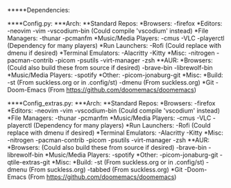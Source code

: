 *****Dependencies:
 
****Config.py:
    ***Arch:
        **Standard Repos:
            *Browsers:
                -firefox
            *Editors:
                -neovim
                -vim
                -vscodium-bin (Could compile 'vscodium' instead)
            *File Managers:
                -thunar
                -pcmanfm
            *Music/Media Players:
                -cmus
                -VLC
                -playerctl (Dependency for many players)
            *Run Launchers:
                -Rofi (Could replace with dmenu if desired)
            *Terminal Emulators:
                -Alacritty
                -Kitty
            *Misc:
                -nitrogen
                -pacman-contrib
                -picom
                -psutils
                -virt-manager
                -zsh
        **AUR:
            *Browsers: (Could also build these from source if desired)
                -brave-bin
                -librewolf-bin
            *Music/Media Players:
                -spotify
            *Other:
                -picom-jonaburg-git
        *Misc:
            *Build:
                -st (From suckless.org or in .config/st)
                -dmenu (From suckless.org)
            *Git
                -Doom-Emacs (From https://github.com/doomemacs/doomemacs)

****Config_extras.py:
    ***Arch:
        **Standard Repos:
            *Browsers:
                -firefox
            *Editors:
                -neovim
                -vim
                -vscodium-bin (Could compile 'vscodium' instead)
            *File Managers:
                -thunar
                -pcmanfm
            *Music/Media Players:
                -cmus
                -VLC
                -playerctl (Dependency for many players)
            *Run Launchers:
                -Rofi (Could replace with dmenu if desired)
            *Terminal Emulators:
                -Alacritty
                -Kitty
            *Misc:
                -nitrogen
                -pacman-contrib
                -picom
                -psutils
                -virt-manager
                -zsh
        **AUR:
            *Browsers: (Could also build these from source if desired)
                -brave-bin
                -librewolf-bin
            *Music/Media Players:
                -spotify
            *Other:
                -picom-jonaburg-git
                -qtile-extras-git
        *Misc:
            *Build:
                -st (From suckless.org or in .config/st)
                -dmenu (From suckless.org)
                -tabbed (From suckless.org)
            *Git
                -Doom-Emacs (From https://github.com/doomemacs/doomemacs)



